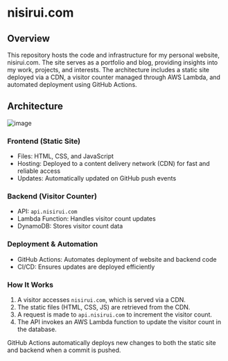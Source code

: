 ﻿# nisirui.com

## Overview
This repository hosts the code and infrastructure for my personal website, nisirui.com. The site serves as a portfolio and blog, providing insights into my work, projects, and interests. The architecture includes a static site deployed via a CDN, a visitor counter managed through AWS Lambda, and automated deployment using GitHub Actions.

## Architecture
![image](https://github.com/user-attachments/assets/8d981523-17ca-4a4b-ad1d-7cf7d268cc1a)

### Frontend (Static Site)

- Files: HTML, CSS, and JavaScript
- Hosting: Deployed to a content delivery network (CDN) for fast and reliable access
- Updates: Automatically updated on GitHub push events

### Backend (Visitor Counter)

- API: `api.nisirui.com`
- Lambda Function: Handles visitor count updates
- DynamoDB: Stores visitor count data

### Deployment & Automation

- GitHub Actions: Automates deployment of website and backend code
- CI/CD: Ensures updates are deployed efficiently

### How It Works

1. A visitor accesses `nisirui.com`, which is served via a CDN.
2. The static files (HTML, CSS, JS) are retrieved from the CDN.
3. A request is made to `api.nisirui.com` to increment the visitor count.
4. The API invokes an AWS Lambda function to update the visitor count in the database.

GitHub Actions automatically deploys new changes to both the static site and backend when a commit is pushed.
